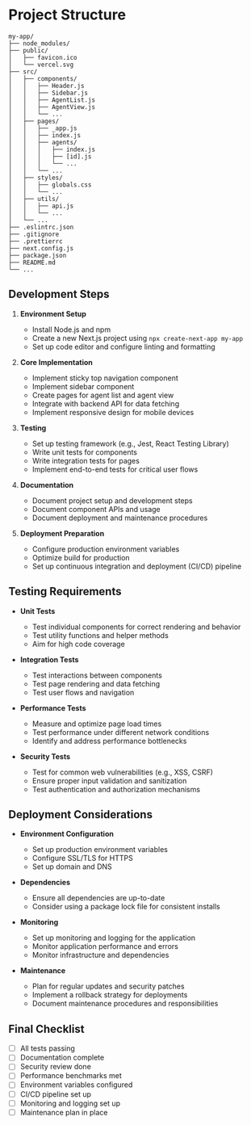 # Project Structure

```
my-app/
├── node_modules/
├── public/
│   ├── favicon.ico
│   └── vercel.svg
├── src/
│   ├── components/
│   │   ├── Header.js
│   │   ├── Sidebar.js
│   │   ├── AgentList.js
│   │   ├── AgentView.js
│   │   └── ...
│   ├── pages/
│   │   ├── _app.js
│   │   ├── index.js
│   │   ├── agents/
│   │   │   ├── index.js
│   │   │   ├── [id].js
│   │   │   └── ...
│   │   └── ...
│   ├── styles/
│   │   ├── globals.css
│   │   └── ...
│   ├── utils/
│   │   ├── api.js
│   │   └── ...
│   └── ...
├── .eslintrc.json
├── .gitignore
├── .prettierrc
├── next.config.js
├── package.json
├── README.md
└── ...
```

## Development Steps

1. **Environment Setup**
   - Install Node.js and npm
   - Create a new Next.js project using `npx create-next-app my-app`
   - Set up code editor and configure linting and formatting

2. **Core Implementation**
   - Implement sticky top navigation component
   - Implement sidebar component
   - Create pages for agent list and agent view
   - Integrate with backend API for data fetching
   - Implement responsive design for mobile devices

3. **Testing**
   - Set up testing framework (e.g., Jest, React Testing Library)
   - Write unit tests for components
   - Write integration tests for pages
   - Implement end-to-end tests for critical user flows

4. **Documentation**
   - Document project setup and development steps
   - Document component APIs and usage
   - Document deployment and maintenance procedures

5. **Deployment Preparation**
   - Configure production environment variables
   - Optimize build for production
   - Set up continuous integration and deployment (CI/CD) pipeline

## Testing Requirements

- **Unit Tests**
  - Test individual components for correct rendering and behavior
  - Test utility functions and helper methods
  - Aim for high code coverage

- **Integration Tests**
  - Test interactions between components
  - Test page rendering and data fetching
  - Test user flows and navigation

- **Performance Tests**
  - Measure and optimize page load times
  - Test performance under different network conditions
  - Identify and address performance bottlenecks

- **Security Tests**
  - Test for common web vulnerabilities (e.g., XSS, CSRF)
  - Ensure proper input validation and sanitization
  - Test authentication and authorization mechanisms

## Deployment Considerations

- **Environment Configuration**
  - Set up production environment variables
  - Configure SSL/TLS for HTTPS
  - Set up domain and DNS

- **Dependencies**
  - Ensure all dependencies are up-to-date
  - Consider using a package lock file for consistent installs

- **Monitoring**
  - Set up monitoring and logging for the application
  - Monitor application performance and errors
  - Monitor infrastructure and dependencies

- **Maintenance**
  - Plan for regular updates and security patches
  - Implement a rollback strategy for deployments
  - Document maintenance procedures and responsibilities

## Final Checklist

- [ ] All tests passing
- [ ] Documentation complete
- [ ] Security review done
- [ ] Performance benchmarks met
- [ ] Environment variables configured
- [ ] CI/CD pipeline set up
- [ ] Monitoring and logging set up
- [ ] Maintenance plan in place